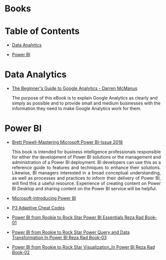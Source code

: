 # Books

# Table of Contents

* [Data Analytics](#data-analytics)

* [Power BI](#power-bi)

# <a name="data-analytics"></a>Data Analytics

 * [The Beginner's Guide to Google Analytics - Darren McManus](https://github.com/naveenjujaray/Books/raw/main/Library/Data%20Analytics/The%20Beginners%20Guide%20to%20Google%20Analytics-Darren%20McManus.pdf)
  
   The purpose of this eBook is to explain Google Analytics as clearly and simply as possible and to provide small and medium businesses with the information they need to make    Google Analytics work for them.


# <a name="power-bi"></a>Power BI

* [Brett Powell-Mastering Microsoft Power BI-Issue 2018]()
  <p style='text-align: justify;'>
  This book is intended for business intelligence professionals responsible for either the
  development of Power BI solutions or the management and administration of a Power BI
  deployment. BI developers can use this as a reference guide to features and techniques to
  enhance their solutions. Likewise, BI managers interested in a broad conceptual
  understanding, as well as processes and practices to inform their delivery of Power BI, will
  find this a useful resource. Experience of creating content on Power BI Desktop and sharing
  content on the Power BI service will be helpful.
  </p>

* [Microsoft-Introducing Power BI]()


* [P3 Adaptive Cheat Codes]()


* [Power BI from Rookie to Rock Star Power BI Essentials Reza Rad Book-01]()


* [Power BI from Rookie to Rock Star Power Query and Data Transformation In Power BI Reza Rad Book-03]()


* [Power BI from Rookie to Rock Star Visualization_In Power BI Reza Rad Book-02]()

